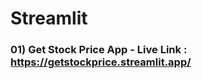 # Streamlit


<h3> 01) Get Stock Price App - Live Link : <a href="https://getstockprice.streamlit.app/">https://getstockprice.streamlit.app/</a> </h3>
